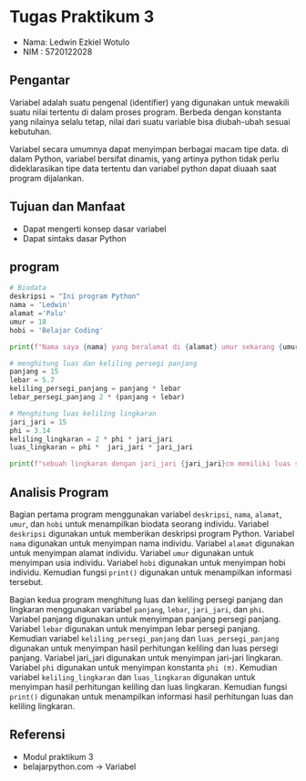 # Tugas Praktikum 3

- Nama: Ledwin Ezkiel Wotulo
- NIM : 5720122028

## Pengantar

Variabel adalah suatu pengenal (identifier) yang digunakan untuk mewakili suatu nilai tertentu di dalam proses program. Berbeda dengan konstanta yang nilainya selalu tetap, nilai dari suatu variable bisa diubah-ubah sesuai kebutuhan.

Variabel secara umumnya dapat menyimpan berbagai macam tipe data. di dalam Python, variabel bersifat dinamis, yang artinya python tidak perlu dideklarasikan tipe data tertentu dan variabel python dapat diuaah saat program dijalankan.

## Tujuan dan Manfaat

- Dapat mengerti konsep dasar variabel
- Dapat sintaks dasar Python

## program

```python
# Biodata
deskripsi = "Ini program Python"
nama = 'Ledwin'
alamat ='Palu'
umur = 18
hobi = 'Belajar Coding'

print(f"Nama saya {nama} yang beralamat di {alamat} umur sekarang {umur} tahun, dan memiliki hobi {hobi}")

# menghitung luas dan keliling persegi panjang
panjang = 15
lebar = 5.7
keliling_persegi_panjang = panjang * lebar
lebar_persegi_panjang 2 * (panjang + lebar)

# Menghitung luas keliling lingkaran
jari_jari = 15
phi = 3.14
keliling_lingkaran = 2 * phi * jari_jari
luas_lingkaran = phi *  jari_jari * jari_jari

print(f"sebuah lingkaran dengan jari_jari {jari_jari}cm memiliki luas sebesar {luas_lingkaran} dan keliling {keliling_lingkaran}")


```

## Analisis Program

Bagian pertama program menggunakan variabel `deskripsi`, `nama`, `alamat`, `umur`, dan `hobi` untuk menampilkan biodata seorang individu. Variabel `deskripsi` digunakan untuk memberikan deskripsi program Python. Variabel `nama` digunakan untuk menyimpan nama individu. Variabel `alamat` digunakan untuk menyimpan alamat individu. Variabel `umur` digunakan untuk menyimpan usia individu. Variabel `hobi` digunakan untuk menyimpan hobi individu. Kemudian fungsi `print()` digunakan untuk menampilkan informasi tersebut.

Bagian kedua program menghitung luas dan keliling persegi panjang dan lingkaran menggunakan variabel `panjang`, `lebar`, `jari_jari`, dan `phi`. Variabel panjang digunakan untuk menyimpan panjang persegi panjang. Variabel `lebar` digunakan untuk menyimpan lebar persegi panjang. Kemudian variabel `keliling_persegi_panjang` dan `luas_persegi_panjang` digunakan untuk menyimpan hasil perhitungan keliling dan luas persegi panjang. Variabel jari_jari digunakan untuk menyimpan jari-jari lingkaran. Variabel `phi` digunakan untuk menyimpan konstanta `phi (π)`. Kemudian variabel `keliling_lingkaran` dan `luas_lingkaran` digunakan untuk menyimpan hasil perhitungan keliling dan luas lingkaran. Kemudian fungsi `print()` digunakan untuk menampilkan informasi hasil perhitungan luas dan keliling lingkaran.

## Referensi
- Modul praktikum 3
- belajarpython.com -> Variabel
